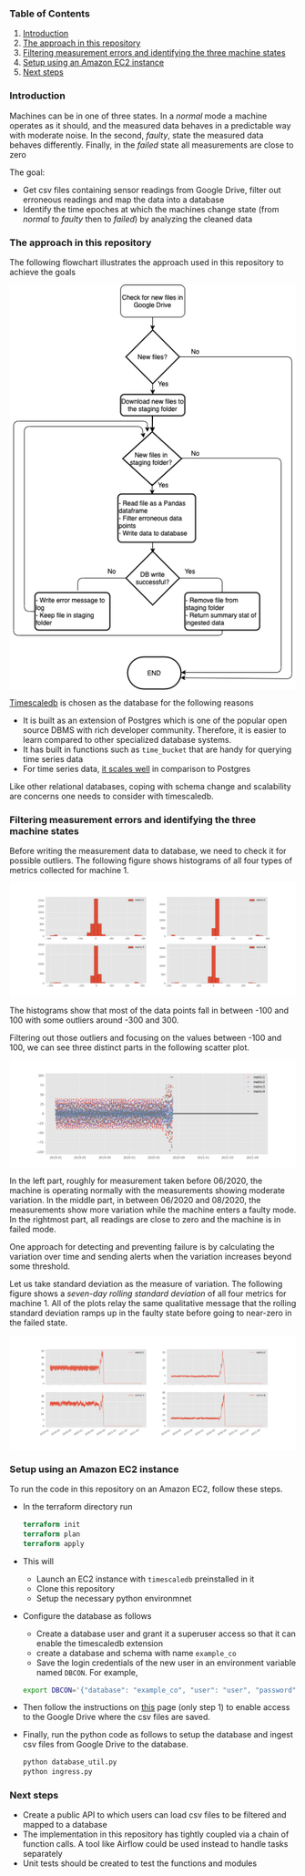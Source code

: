 ### Table of Contents
1. [Introduction](README.md#introduction)
1. [The approach in this repository](README.md#The-approach-in-this-repository)
1. [Filtering measurement errors and identifying the three machine states](Filtering-measurement-errors-and-identifying-the-three-machine-states)
1. [Setup using an Amazon EC2 instance](README.md#Setup-using-an-Amazon-EC2-instance)
1. [Next steps](README.md#Next-steps)

### Introduction
Machines can be in one of three states. In a *normal* mode a machine operates as it should, and the measured data behaves in a predictable way with moderate noise. In the second, *faulty*, state the measured data behaves differently. Finally, in the *failed* state all measurements are close to zero

The goal:
- Get csv files containing sensor readings from Google Drive, filter out erroneous readings and map the data into a database
- Identify the time epoches at which the machines change state (from *normal* to *faulty* then to *failed*) by analyzing the cleaned data

### The approach in this repository

The following flowchart illustrates the approach used in this repository to achieve the goals 
<center><img src="img/flowchart.png" align="middle" /></center>
 
[Timescaledb](https://www.timescale.com/) is chosen as the database for the following reasons

- It is built as an extension of Postgres which is one of the popular open source DBMS with rich developer community. Therefore, it is easier to learn compared to other specialized database systems.
- It has built in functions such as ```time_bucket``` that are handy for querying time series data
- For time series data, [it scales well](https://blog.timescale.com/blog/timescaledb-vs-6a696248104e/) in comparison to Postgres

Like other relational databases, coping with schema change and scalability are concerns one needs to consider with timescaledb.

### Filtering measurement errors and identifying the three machine states 

Before writing the measurement data to database, we need to check it for possible outliers. The following figure shows histograms of all four types of metrics collected for machine 1.

<center><img src="img/hist.png" align="middle" /></center>

The histograms show that most of the data points fall in between -100 and 100 with some outliers around -300 and 300.

Filtering out those outliers and focusing on the values between -100 and 100, we can see three distinct parts in the following scatter plot. 

<center><img src="img/scatter.png" align="middle" /></center>

In the left part, roughly for measurement taken before 06/2020, the machine is operating normally with the measurements showing moderate variation. In the middle part, in between 06/2020 and 08/2020, the measurements show more variation while the machine enters a faulty mode. In the rightmost part, all readings are close to zero and the machine is in failed mode.

One approach for detecting and preventing failure is by calculating the variation over time and sending alerts when the variation increases beyond some threshold.

Let us take standard deviation as the measure of variation. The following figure shows a *seven-day rolling standard deviation* of all four metrics for machine 1. All of the plots relay the same qualitative message that the rolling standard deviation ramps up in the faulty state before going to near-zero in the failed state.

<center><img src="img/rolling-std.png" align="middle" /></center>

### Setup using an Amazon EC2 instance
To run the code in this repository on an Amazon EC2, follow these steps.
- In the terraform directory run
    ```terraform
    terraform init
    terraform plan
    terraform apply
    ```
- This will 
    - Launch an EC2 instance with ```timescaledb``` preinstalled in it
    - Clone this repository
    - Setup the necessary python environmnet

- Configure the database as follows
    - Create a database user and grant it a superuser access so that it 
can enable the timescaledb extension
    - create a database and schema with name ```example_co```
    - Save the login credentials of the new user in an environment variable named ```DBCON```. For example,
    ```bash
    export DBCON='{"database": "example_co", "user": "user", "password": "password"}'
    ```

- Then follow the instructions on [this](https://developers.google.com/drive/api/v3/quickstart/python) page (only step 1) to enable access to the Google Drive where the csv files are saved.

- Finally, run the python code as follows to setup the database and ingest csv files from Google Drive to the database.
    ```python
    python database_util.py
    python ingress.py
    ```

### Next steps
- Create a public API to which users can load csv files to be filtered and mapped to a database
- The implementation in this repository has tightly coupled via a chain of function calls. A tool like Airflow could be used instead to handle tasks separately
- Unit tests should be created to test the functions and modules 